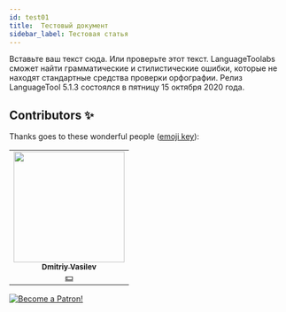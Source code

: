 ```yaml
---
id: test01
title:  Тестовый документ
sidebar_label: Тестовая статья
---
```

Вставьте ваш текст сюда. Или проверьте этот текст. LanguageToolabs сможет найти грамматические и стилистические ошибки, которые не находят стандартные средства проверки орфографии. Релиз LanguageTool 5.1.3 состоялся в пятницу 15 октября 2020 года.

## Contributors ✨

Thanks goes to these wonderful people ([emoji key](https://allcontributors.org/docs/en/emoji-key)):

<!-- ALL-CONTRIBUTORS-LIST:START - Do not remove or modify this section -->
<!-- prettier-ignore-start -->
<!-- markdownlint-disable -->
<table>
  <tr>
    <td align="center"><a href="https://fullstackserverless.github.io/"><img src="https://avatars0.githubusercontent.com/u/6774813?v=4?s=200" width="200px;" alt=""/><br /><sub><b>Dmitriy Vasilev</b></sub></a><br /><a href="#financial-gHashTag" title="Financial">💵</a></td>
  </tr>
</table>

<!-- markdownlint-restore -->
<!-- prettier-ignore-end -->

<!-- ALL-CONTRIBUTORS-LIST:END -->

[![Become a Patron!](/img/logo/patreon.png)](https://www.patreon.com/bePatron?u=31769291)
